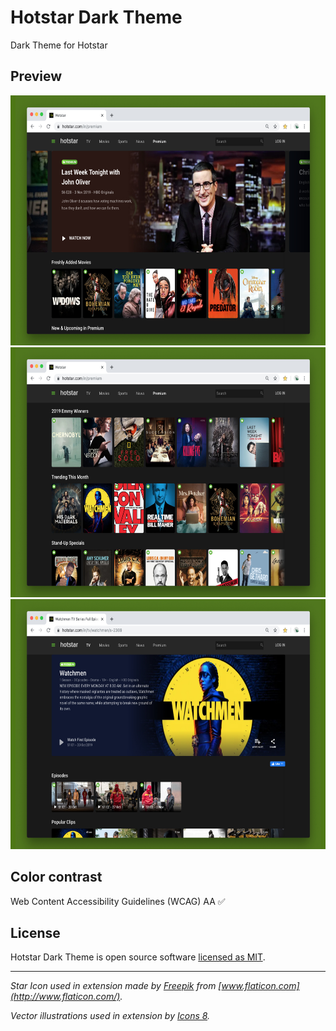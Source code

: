 # Hotstar Dark Theme

Dark Theme for Hotstar

## Preview

<div align="center">
  <img width="640" height="400" src="assets/image-1.jpg" alt="Hotstar Showcase Banner Dark Theme">
  <img width="640" height="400" src="assets/image-2.jpg" alt="Hotstar Show Cards Dark Theme">
  <img width="640" height="400" src="assets/image-3.jpg" alt="Hotstar Show Details Dark Theme">
</div>

## Color contrast

Web Content Accessibility Guidelines (WCAG) AA ✅

## License

Hotstar Dark Theme is open source software [licensed as MIT](LICENSE).

---

_Star Icon used in extension made by [Freepik](https://www.freepik.com/home) from [www.flaticon.com](http://www.flaticon.com/)._

_Vector illustrations used in extension by [Icons 8](https://icons8.com/)._
